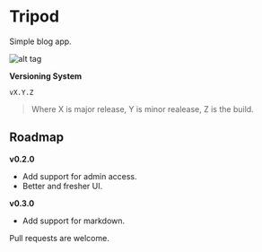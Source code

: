 Tripod
======

Simple blog app. 

![alt tag](http://i.imgur.com/ZQSCaVT.png)

**Versioning System**

`vX.Y.Z`

>Where X is major release, Y is minor realease, Z is the build.

Roadmap
-------
**v0.2.0**

- Add support for admin access.
- Better and fresher UI.

**v0.3.0**

- Add support for markdown.

Pull requests are welcome.